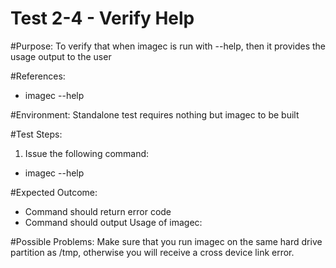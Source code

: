 Test 2-4 - Verify Help
=======

#Purpose:
To verify that when imagec is run with --help, then it provides the usage output to the user

#References:
* imagec --help

#Environment:
Standalone test requires nothing but imagec to be built

#Test Steps:
1. Issue the following command:
* imagec --help

#Expected Outcome:
* Command should return error code
* Command should output Usage of imagec:

#Possible Problems:
Make sure that you run imagec on the same hard drive partition as /tmp, otherwise you will receive a cross device link error.